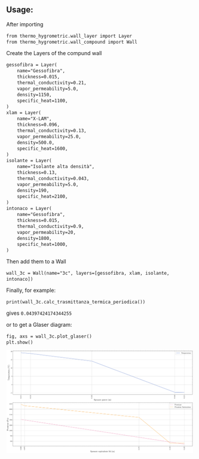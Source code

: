 ## Usage:
After importing
```
from thermo_hygrometric.wall_layer import Layer
from thermo_hygrometric.wall_compound import Wall
```

Create the Layers of the compund wall
```
gessofibra = Layer(
    name="Gessofibra",
    thickness=0.015,
    thermal_conductivity=0.21,
    vapor_permeability=5.0,
    density=1150,
    specific_heat=1100,
)
xlam = Layer(
    name="X-LAM",
    thickness=0.096,
    thermal_conductivity=0.13,
    vapor_permeability=25.0,
    density=500.0,
    specific_heat=1600,
)
isolante = Layer(
    name="Isolante alta densità",
    thickness=0.13,
    thermal_conductivity=0.043,
    vapor_permeability=5.0,
    density=190,
    specific_heat=2100,
)
intonaco = Layer(
    name="Gessofibra",
    thickness=0.015,
    thermal_conductivity=0.9,
    vapor_permeability=20,
    density=1800,
    specific_heat=1000,
)
```
Then add them to a Wall 
```
wall_3c = Wall(name="3c", layers=[gessofibra, xlam, isolante, intonaco])
```
Finally, for example:
```
print(wall_3c.calc_trasmittanza_termica_periodica())
```
gives `0.04397424174344255`

or to get a Glaser diagram:
```
fig, axs = wall_3c.plot_glaser()
plt.show()
```
<img src="examples/my-bachelor-thesis/github_Glaser_wall_3c.png" alt="glaser" width="500"/>
